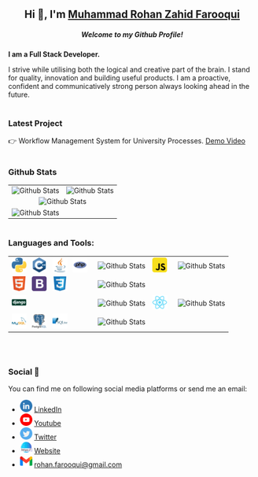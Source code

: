 <h2 align="center">Hi 👋, I'm  <a href="https://rohanfarooqui.github.io/"> Muhammad Rohan Zahid Farooqui </a></h2>
<h5 align="center">Welcome to my Github Profile!</h5>

<strong>I am a Full Stack Developer.</strong>

<p>I strive while utilising both the logical and creative part of the brain. I stand for quality, innovation and building useful products. I am a proactive, confident and communicatively strong person always looking ahead in the future.</p>

#
### Latest Project
👉 Workflow Management System for University Processes. [Demo Video](https://www.youtube.com/watch?v=MhOxQJFE62w)

#
### Github Stats
<table align="center">
    <tr>
        <td>
            <img alt="Github Stats" src="https://github-readme-stats.vercel.app/api/top-langs/?username=rohanfarooqui&layout=compact&theme=tokyonight" width="300" />
        </td>
        <td>
            <img alt="Github Stats" src="https://github-readme-stats.vercel.app/api?username=RohanFarooqui&show_icons=true&hide=contribs&theme=tokyonight&count_private=true" width="347" />
        </td>
    </tr>
    <tr align="center">
        <td colspan="2">
            <img alt="Github Stats" src="https://github-readme-streak-stats.herokuapp.com/?user=rohanfarooqui&theme=tokyonight&count_private=true" width="347" />
        </td>
    </tr>
    <tr>
        <td colspan="2">
            <img alt="Github Stats" src="https://activity-graph.herokuapp.com/graph?username=rohanfarooqui&theme=react-dark&custom_title=Actvity%20Graph&hide_border=true&area=true" width="671" />
        </td>
    </tr>
</table>

#
### Languages and Tools:
<table>
    <tr>
        <td>
            <img alt="Python3" width="30px" src="Programming_Icons/python.png"/> &nbsp; 
            <img alt="C++" width="30px" src="Programming_Icons/c.png"/> &nbsp;
            <img alt="Java" width="30px" src="Programming_Icons/java.png"/> &nbsp;
            <img alt="PHP" width="30px" src="Programming_Icons/php.png"/> &nbsp;
        </td>
        <td>
            <img alt="Github Stats" src="https://progress-bar.dev/90/" />
        </td>
        <td>
            <img alt="JS" width="30px" src="Programming_Icons/javascript.png"/> &nbsp; 
        </td>
        <td>
            <img alt="Github Stats" src="https://progress-bar.dev/80/" />
        </td>
    </tr>
    <tr>
        <td>
            <img alt="HTMl" width="30px" src="Programming_Icons/html.png"/> &nbsp;
            <img alt="Bootstrap" width="30px" src="Programming_Icons/bootstrap.png"/> &nbsp;
            <img alt="Css" width="30px" src="Programming_Icons/css3.png"/> &nbsp;          
        </td>
        <td>
            <img alt="Github Stats" src="https://progress-bar.dev/70/" />
        </td>
    </tr>
    <tr>
        <td>
            <img alt="Django" width="30px" src="Programming_Icons/django.png"/> &nbsp;    
        </td>
        <td>
            <img alt="Github Stats" src="https://progress-bar.dev/80/" />
        </td>
        <td>
            <img alt="React" width="30px" src="Programming_Icons/react.png"/> &nbsp;  
        </td>
        <td>
            <img alt="Github Stats" src="https://progress-bar.dev/70/" />
        </td>
    </tr>
    <tr>
        <td>
            <img alt="My Sql" width="30px" src="Programming_Icons/mysql.png"/> &nbsp;
            <img alt="Postge Sql" width="30px" src="Programming_Icons/postgresql.png"/> &nbsp;
            <img alt="Postge Sql" width="30px" src="Programming_Icons/sqlite.png"/> &nbsp;    
        </td>
        <td>
            <img alt="Github Stats" src="https://progress-bar.dev/85/" />
        </td>
    </tr>
</table>

&nbsp;

#
### Social 📱
You can find me on following social media platforms or send me an email:
<div>
    <ul>
        <li>
            <img alt="LinkedIn Icon" width="25" src="Social_Icons/linkedin.png"/>
            <a href="https://www.linkedin.com/in/rohanfarooqui/"> LinkedIn </a>
        </li>
        <li>
            <img alt="Youtube Icon" width="25" src="Social_Icons/youtube.png"/>
            <a href="http://www.youtube.com/Rohanfarooqui"> Youtube </a>
        </li>
        <li>
            <img alt="Twitter Icon" width="25" src="Social_Icons/twitter.png"/>
            <a href="https://twitter.com/Rohanfarooqui"> Twitter </a>
        </li>
        <li>
            <img alt="Website Icon" width="25" src="Social_Icons/web-link.png"/>
            <a href="https://rohanfarooqui.wordpress.com/"> Website </a>
        </li>
        <li>
            <img alt="Youtube Icon" width="25" src="Social_Icons/gmail.png"/>
            <a href="mailto:rohan.farooqui@gmail.com"> rohan.farooqui@gmail.com </a>
        </li>
    <ul>
</div>